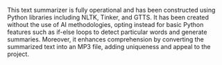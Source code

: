This text summarizer is fully operational and has been constructed using Python libraries including NLTK, Tinker, and GTTS. 
It has been created without the use of AI methodologies, opting instead for basic Python features such as if-else loops to detect particular words and generate summaries. 
Moreover, it enhances comprehension by converting the summarized text into an MP3 file, adding uniqueness and appeal to the project.
